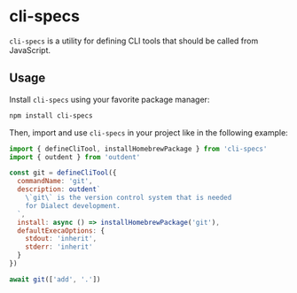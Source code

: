 # cli-specs

`cli-specs` is a utility for defining CLI tools that should be called from JavaScript.

## Usage

Install `cli-specs` using your favorite package manager:

```sh
npm install cli-specs
```

Then, import and use `cli-specs` in your project like in the following example:

```javascript
import { defineCliTool, installHomebrewPackage } from 'cli-specs'
import { outdent } from 'outdent'

const git = defineCliTool({
  commandName: 'git',
  description: outdent`
    \`git\` is the version control system that is needed
    for Dialect development.
  `,
  install: async () => installHomebrewPackage('git'),
  defaultExecaOptions: {
    stdout: 'inherit',
    stderr: 'inherit'
  }
})

await git(['add', '.'])
```
